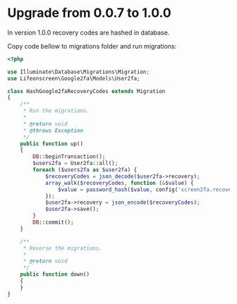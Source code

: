 # Upgrade from 0.0.7 to 1.0.0

In version 1.0.0 recovery codes are hashed in database. 

Copy code bellow to migrations folder and run migrations:

```php
<?php

use Illuminate\Database\Migrations\Migration;
use Lifeonscreen\Google2fa\Models\User2fa;

class HashGoogle2faRecoveryCodes extends Migration
{
    /**
     * Run the migrations.
     *
     * @return void
     * @throws Exception
     */
    public function up()
    {
        DB::beginTransaction();
        $users2fa = User2fa::all();
        foreach ($users2fa as $user2fa) {
            $recoveryCodes = json_decode($user2fa->recovery);
            array_walk($recoveryCodes, function (&$value) {
                $value = password_hash($value, config('screen2fa.recovery_codes.hashing_algorithm'));
            });
            $user2fa->recovery = json_encode($recoveryCodes);
            $user2fa->save();
        }
        DB::commit();
    }

    /**
     * Reverse the migrations.
     *
     * @return void
     */
    public function down()
    {
    }
}
```

